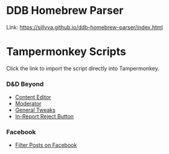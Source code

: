 # DDB Homebrew Parser

Link: https://sillvva.github.io/ddb-homebrew-parser/index.html

# Tampermonkey Scripts

Click the link to import the script directly into Tampermonkey.

### D&D Beyond

- [Content Editor](https://sillvva.github.io/tampermonkey/ddb.content.editor.user.js)
- [Moderator](https://sillvva.github.io/tampermonkey/ddb.moderator.user.js)
- [General Tweaks](https://sillvva.github.io/tampermonkey/ddb.tweaks.user.js)
- [In-Report Reject Button](https://sillvva.github.io/tampermonkey/ddb.in-report.reject.button.user.js)

### Facebook

- [Filter Posts on Facebook](https://sillvva.github.io/tampermonkey/facebook-filter.user.js)
